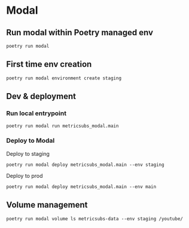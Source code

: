 # Modal

## Run modal within Poetry managed env

```
poetry run modal
```

## First time env creation

```
poetry run modal environment create staging
```

## Dev & deployment

### Run local entrypoint

```
poetry run modal run metricsubs_modal.main
```

### Deploy to Modal

Deploy to staging

```
poetry run modal deploy metricsubs_modal.main --env staging
```

Deploy to prod

```
poetry run modal deploy metricsubs_modal.main --env main
```

## Volume management

```
poetry run modal volume ls metricsubs-data --env staging /youtube/
```
